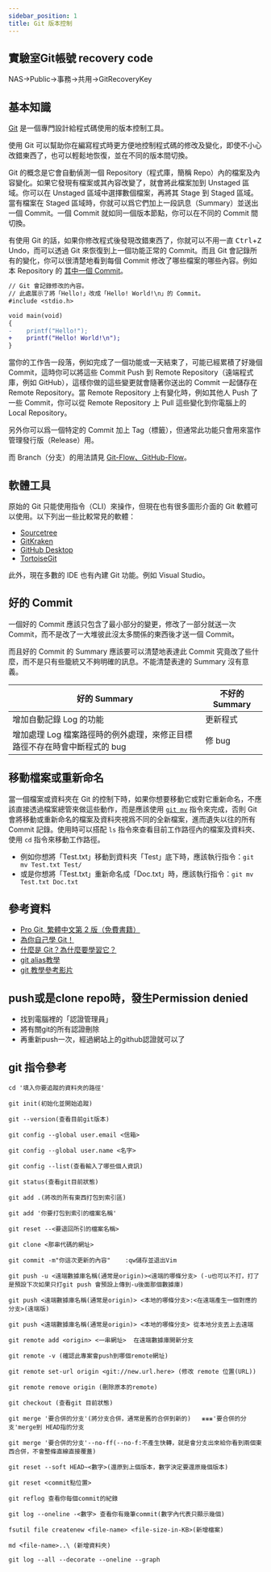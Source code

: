 ```yaml
---
sidebar_position: 1
title: Git 版本控制
---
```


## 實驗室Git帳號 recovery code
NAS->Public->事務->共用->GitRecoveryKey

## 基本知識

[Git](https://git-scm.com/) 是一個專門設計給程式碼使用的版本控制工具。

使用 Git 可以幫助你在編寫程式時更方便地控制程式碼的修改及變化，即使不小心改錯東西了，也可以輕鬆地恢復，並在不同的版本間切換。

Git 的概念是它會自動偵測一個 Repository（程式庫，簡稱 Repo）內的檔案及內容變化。如果它發現有檔案或其內容改變了，就會將此檔案加到 Unstaged 區域。你可以在 Unstaged 區域中選擇數個檔案，再將其 Stage 到 Staged 區域。當有檔案在 Staged 區域時，你就可以爲它們加上一段訊息（Summary）並送出一個 Commit。一個 Commit 就如同一個版本節點，你可以在不同的 Commit 間切換。

有使用 Git 的話，如果你修改程式後發現改錯東西了，你就可以不用一直 <kbd>Ctrl</kbd>+<kbd>Z</kbd> Undo，而可以透過 Git 來恢復到上一個功能正常的 Commit。而且 Git 會記錄所有的變化，你可以很清楚地看到每個 Commit 修改了哪些檔案的哪些內容。例如本 Repository 的 [其中一個 Commit](https://github.com/nfu-irs-lab/docs/commit/ba29bf709b1a244b9b951eb565e527679b602c5f?branch=ba29bf709b1a244b9b951eb565e527679b602c5f&diff=split)。

```diff
// Git 會記錄修改的內容。
// 此處展示了將「Hello!」改成「Hello! World!\n」的 Commit。
#include <stdio.h>

void main(void)
{
-    printf("Hello!");
+    printf("Hello! World!\n");
}
```

當你的工作告一段落，例如完成了一個功能或一天結束了，可能已經累積了好幾個 Commit，這時你可以將這些 Commit Push 到 Remote Repository（遠端程式庫，例如 GitHub），這樣你做的這些變更就會隨著你送出的 Commit 一起儲存在 Remote Repository。當 Remote Repository 上有變化時，例如其他人 Push 了一些 Commit，你可以從 Remote Repository 上 Pull 這些變化到你電腦上的 Local Repository。

另外你可以爲一個特定的 Commit 加上 Tag（標籤），但通常此功能只會用來當作管理發行版（Release）用。

而 Branch（分支）的用法請見 [Git-Flow、GitHub-Flow](./workflow)。

## 軟體工具
原始的 Git 只能使用指令（CLI）來操作，但現在也有很多圖形介面的 Git 軟體可以使用。以下列出一些比較常見的軟體：

- [Sourcetree](https://www.sourcetreeapp.com/)
- [GitKraken](https://www.gitkraken.com/)
- [GitHub Desktop](https://desktop.github.com/)
- [TortoiseGit](https://tortoisegit.org/)

此外，現在多數的 IDE 也有內建 Git 功能。例如 Visual Studio。

## 好的 Commit
一個好的 Commit 應該只包含了最小部分的變更，修改了一部分就送一次 Commit，而不是改了一大堆彼此沒太多關係的東西後才送一個 Commit。

而且好的 Commit 的 Summary 應該要可以清楚地表達此 Commit 究竟改了些什麼，而不是只有些籠統又不夠明確的訊息。不能清楚表達的 Summary 沒有意義。

| 好的 Summary                                                         | 不好的 Summary |
|---------------------------------------------------------------------|----------------|
| 增加自動記錄 Log 的功能                                               | 更新程式       |
| 增加處理 Log 檔案路徑時的例外處理，來修正目標路徑不存在時會中斷程式的 bug | 修 bug         |


## 移動檔案或重新命名
當一個檔案或資料夾在 Git 的控制下時，如果你想要移動它或對它重新命名，不應該直接透過檔案總管來做這些動作，而是應該使用 [`git mv`](https://git-scm.com/docs/git-mv) 指令來完成，否則 Git 會將移動或重新命名的檔案及資料夾視爲不同的全新檔案，進而遺失以往的所有 Commit 記錄。使用時可以搭配 `ls` 指令來查看目前工作路徑內的檔案及資料夾、使用 `cd` 指令來移動工作路徑。

- 例如你想將「Test.txt」移動到資料夾「Test」底下時，應該執行指令：`git mv Test.txt Test/`
- 或是你想將「Test.txt」重新命名成「Doc.txt」時，應該執行指令：`git mv Test.txt Doc.txt`

## 參考資料
- [Pro Git, 繁體中文第 2 版（免費書籍）](https://taichunmin.gitlab.io/progit2-zh-tw/)
- [為你自己學 Git！](https://gitbook.tw/chapters/introduction/about-this-book.html)
- [什麼是 Git？為什麼要學習它？](https://gitbook.tw/chapters/introduction/what-is-git.html)
- [git alias教學](https://ithelp.ithome.com.tw/articles/10278293)
- [git 教學參考影片](https://www.youtube.com/watch?v=PNEM7CH3ZAg&list=PLYrA-SsMvTPOZeB6DHvB0ewl3miMf-2tj)

## push或是clone repo時，發生Permission denied
  - 找到電腦裡的「認證管理員」
  - 將有關git的所有認證刪除
  - 再重新push一次，經過網站上的github認證就可以了

## git 指令參考
```
cd '填入你要追蹤的資料夾的路徑'

git init(初始化並開始追蹤)

git --version(查看目前git版本)

git config --global user.email <信箱>

git config --global user.name <名字>

git config --list(查看輸入了哪些個人資訊)

git status(查看git目前狀態)

git add .(將改的所有東西打包到索引區)

git add '你要打包到索引的檔案名稱'

git reset --<要退回所引的檔案名稱>

git clone <那串代碼的網址>

git commit -m"你這次更新的內容"    :qw儲存並退出Vim

git push -u <遠端數據庫名稱(通常是origin)><遠端的哪條分支> (-u也可以不打，打了是預設下次如果只打git push 會預設上傳到-u後面那個數據庫)

git push <遠端數據庫名稱(通常是origin)> <本地的哪條分支>:<在遠端產生一個對應的分支>(遠端版)

git push <遠端數據庫名稱(通常是origin)> <本地的哪條分支> 從本地分支丟上去遠端

git remote add <origin> <一串網址>	在遠端數據庫開新分支

git remote -v (確認此專案會push到哪個remote網址)

git remote set-url origin <git://new.url.here> (修改 remote 位置(URL))

git remote remove origin (刪除原本的remote)

git checkout (查看git 目前狀態)

git merge '要合併的分支'(將分支合併，通常是舊的合併到新的)   ⨳⨳⨳'要合併的分支'merge到 HEAD指的分支

git merge '要合併的分支'--no-ff(--no-f:不產生快轉，就是會分支出來給你看到兩個東西合併，不會整條直線直接覆蓋)

git reset --soft HEAD~<數字>(還原到上個版本，數字決定要還原幾個版本)

git reset <commit點位置>

git reflog 查看你每個commit的紀錄

git log --oneline -<數字>	查看你有幾筆commit(數字內代表只顯示幾個)

fsutil file createnew <file-name> <file-size-in-KB>(新增檔案)

md <file-name>..\ (新增資料夾)

git log --all --decorate --oneline --graph

```

